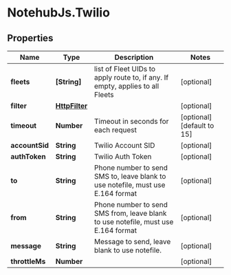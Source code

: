# NotehubJs.Twilio

## Properties

| Name           | Type                            | Description                                                                       | Notes                      |
| -------------- | ------------------------------- | --------------------------------------------------------------------------------- | -------------------------- |
| **fleets**     | **[String]**                    | list of Fleet UIDs to apply route to, if any. If empty, applies to all Fleets     | [optional]                 |
| **filter**     | [**HttpFilter**](HttpFilter.md) |                                                                                   | [optional]                 |
| **timeout**    | **Number**                      | Timeout in seconds for each request                                               | [optional] [default to 15] |
| **accountSid** | **String**                      | Twilio Account SID                                                                | [optional]                 |
| **authToken**  | **String**                      | Twilio Auth Token                                                                 | [optional]                 |
| **to**         | **String**                      | Phone number to send SMS to, leave blank to use notefile, must use E.164 format   | [optional]                 |
| **from**       | **String**                      | Phone number to send SMS from, leave blank to use notefile, must use E.164 format | [optional]                 |
| **message**    | **String**                      | Message to send, leave blank to use notefile.                                     | [optional]                 |
| **throttleMs** | **Number**                      |                                                                                   | [optional]                 |
